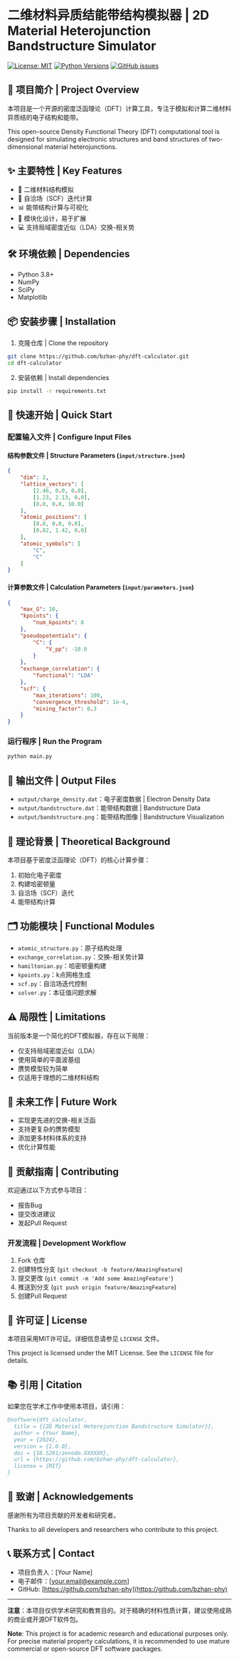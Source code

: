 # 二维材料异质结能带结构模拟器 | 2D Material Heterojunction Bandstructure Simulator

[![License: MIT](https://img.shields.io/badge/License-MIT-yellow.svg)](https://opensource.org/licenses/MIT)
[![Python Versions](https://img.shields.io/badge/Python-3.8%20%7C%203.9%20%7C%203.10-blue)](https://www.python.org/)
[![GitHub issues](https://img.shields.io/github/issues/bzhan-phy/dft-calculator)](https://github.com/bzhan-phy/dft-calculator/issues)

## 🌟 项目简介 | Project Overview

本项目是一个开源的密度泛函理论（DFT）计算工具，专注于模拟和计算二维材料异质结的电子结构和能带。

This open-source Density Functional Theory (DFT) computational tool is designed for simulating electronic structures and band structures of two-dimensional material heterojunctions.

## ✨ 主要特性 | Key Features

- 🔬 二维材料结构模拟
- 🧮 自洽场（SCF）迭代计算
- 📊 能带结构计算与可视化
- 🧩 模块化设计，易于扩展
- 💻 支持局域密度近似（LDA）交换-相关势

## 🛠 环境依赖 | Dependencies

- Python 3.8+
- NumPy
- SciPy
- Matplotlib

## 📦 安装步骤 | Installation

1. 克隆仓库 | Clone the repository
```bash
git clone https://github.com/bzhan-phy/dft-calculator.git
cd dft-calculator
```

2. 安装依赖 | Install dependencies
```bash
pip install -r requirements.txt
```

## 🚀 快速开始 | Quick Start

### 配置输入文件 | Configure Input Files

#### 结构参数文件 | Structure Parameters (`input/structure.json`)

```json
{
    "dim": 2,
    "lattice_vectors": [
        [2.46, 0.0, 0.0],
        [1.23, 2.13, 0.0],
        [0.0, 0.0, 10.0]
    ],
    "atomic_positions": [
        [0.0, 0.0, 0.0],
        [0.82, 1.42, 0.0]
    ],
    "atomic_symbols": [
        "C",
        "C"
    ]
}
```

#### 计算参数文件 | Calculation Parameters (`input/parameters.json`)

```json
{
    "max_G": 10,
    "kpoints": {
        "num_kpoints": 8
    },
    "pseudopotentials": {
        "C": {
            "V_pp": -10.0  
        }
    },
    "exchange_correlation": {
        "functional": "LDA"
    },
    "scf": {
        "max_iterations": 100,
        "convergence_threshold": 1e-4,
        "mixing_factor": 0.3
    }
}
```

### 运行程序 | Run the Program

```bash
python main.py
```

## 📂 输出文件 | Output Files

- `output/charge_density.dat`：电子密度数据 | Electron Density Data
- `output/bandstructure.dat`：能带结构数据 | Bandstructure Data
- `output/bandstructure.png`：能带结构图像 | Bandstructure Visualization

## 🧠 理论背景 | Theoretical Background

本项目基于密度泛函理论（DFT）的核心计算步骤：
1. 初始化电子密度
2. 构建哈密顿量
3. 自洽场（SCF）迭代
4. 能带结构计算

## 🗂 功能模块 | Functional Modules

- `atomic_structure.py`：原子结构处理
- `exchange_correlation.py`：交换-相关势计算
- `hamiltonian.py`：哈密顿量构建
- `kpoints.py`：k点网格生成
- `scf.py`：自洽场迭代控制
- `solver.py`：本征值问题求解

## ⚠️ 局限性 | Limitations

当前版本是一个简化的DFT模拟器，存在以下局限：
- 仅支持局域密度近似（LDA）
- 使用简单的平面波基组
- 赝势模型较为简单
- 仅适用于理想的二维材料结构

## 🔬 未来工作 | Future Work

- 实现更先进的交换-相关泛函
- 支持更复杂的赝势模型
- 添加更多材料体系的支持
- 优化计算性能

## 🤝 贡献指南 | Contributing

欢迎通过以下方式参与项目：
- 报告Bug
- 提交改进建议
- 发起Pull Request

### 开发流程 | Development Workflow

1. Fork 仓库
2. 创建特性分支 (`git checkout -b feature/AmazingFeature`)
3. 提交更改 (`git commit -m 'Add some AmazingFeature'`)
4. 推送到分支 (`git push origin feature/AmazingFeature`)
5. 创建Pull Request

## 📄 许可证 | License

本项目采用MIT许可证。详细信息请参见 `LICENSE` 文件。

This project is licensed under the MIT License. See the `LICENSE` file for details.

## 📚 引用 | Citation

如果您在学术工作中使用本项目，请引用：

```bibtex
@software{dft_calculator,
  title = {{2D Material Heterojunction Bandstructure Simulator}},
  author = {Your Name},
  year = {2024},
  version = {1.0.0},
  doi = {10.5281/zenodo.XXXXXX},
  url = {https://github.com/bzhan-phy/dft-calculator},
  license = {MIT}
}
```

## 🙏 致谢 | Acknowledgements

感谢所有为项目贡献的开发者和研究者。

Thanks to all developers and researchers who contribute to this project.

## 📞 联系方式 | Contact

- 项目负责人：[Your Name]
- 电子邮件：[your.email@example.com]
- GitHub: [https://github.com/bzhan-phy](https://github.com/bzhan-phy)

---

**注意**：本项目仅供学术研究和教育目的。对于精确的材料性质计算，建议使用成熟的商业或开源DFT软件包。

**Note**: This project is for academic research and educational purposes only. For precise material property calculations, it is recommended to use mature commercial or open-source DFT software packages.